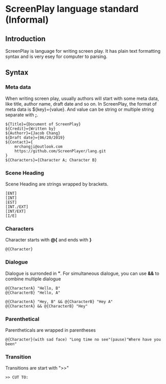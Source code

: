 # ScreenPlay language standard (Informal)

## Introduction

ScreenPlay is language for writing screen play. It has plain text formatting syntax and is very esey for computer to parsing.

## Syntax

### Meta data

When writing screen play, usually authors will start with some meta data, like title, author name, draft date and so on. In ScreenPlay, the format of meta data is ${key}={value}. And value can be string or multiple string separate with **;**.

    ${Title}={Document of ScreenPlay}
    ${Credit}={Written by}
    ${Authorr}={Jacob Chang}
    ${Draft date}={06/20/2019}
    ${Contact}={
        mrchangji@outlook.com
        https://github.com/ScreenPlayer/lang.git
    }
    ${Characters}={Character A; Character B}

### Scene Heading

Scene Heading are strings wrapped by brackets.

    [ENT]
    [INT]
    [EST]
    [INT./EXT]
    [INT/EXT]
    [I/E]

### Characters

Character starts with **@{** and ends with **}**

    @{Character}

### Dialogue

Dialogue is surronded in **"**. For simultaneous dialogue, you can use **&&** to combine multiple dialogue

    @{CharacterA} "Hello, B"
    @{CharacterB} "Hello, A"

    @{CharacterA} "Hey, B" && @{CharacterB} "Hey A"
    @{CharacterA} && @{CharacterB} "Hey"

### Parenthetical

Parentheticals are wrapped in parentheses

    @{Character}(with sad face) "Long time no see"(pause)"Where have you been"

### Transition

Transitions are start with ">>"

    >> CUT TO:
